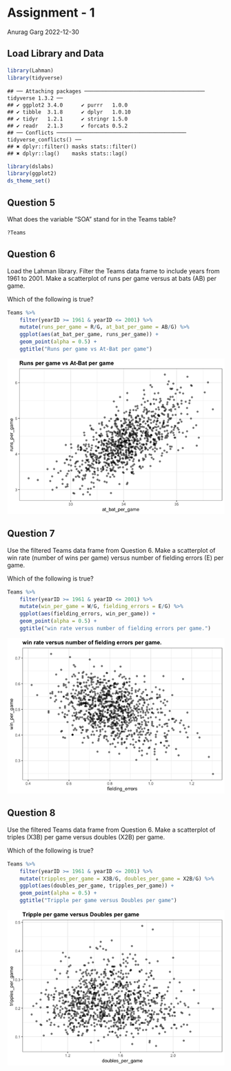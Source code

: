 Assignment - 1
================
Anurag Garg
2022-12-30

## Load Library and Data

``` r
library(Lahman)
library(tidyverse)
```

    ## ── Attaching packages ─────────────────────────────────────── tidyverse 1.3.2 ──
    ## ✔ ggplot2 3.4.0      ✔ purrr   1.0.0 
    ## ✔ tibble  3.1.8      ✔ dplyr   1.0.10
    ## ✔ tidyr   1.2.1      ✔ stringr 1.5.0 
    ## ✔ readr   2.1.3      ✔ forcats 0.5.2 
    ## ── Conflicts ────────────────────────────────────────── tidyverse_conflicts() ──
    ## ✖ dplyr::filter() masks stats::filter()
    ## ✖ dplyr::lag()    masks stats::lag()

``` r
library(dslabs)
library(ggplot2)
ds_theme_set()
```

## Question 5

What does the variable “SOA” stand for in the Teams table?

``` r
?Teams
```

## Question 6

Load the Lahman library. Filter the Teams data frame to include years
from 1961 to 2001. Make a scatterplot of runs per game versus at bats
(AB) per game.

Which of the following is true?

``` r
Teams %>% 
    filter(yearID >= 1961 & yearID <= 2001) %>%
    mutate(runs_per_game = R/G, at_bat_per_game = AB/G) %>%
    ggplot(aes(at_bat_per_game, runs_per_game)) +
    geom_point(alpha = 0.5) +
    ggtitle("Runs per game vs At-Bat per game")
```

![](Assignment---1_files/figure-gfm/unnamed-chunk-3-1.png)<!-- -->

## Question 7

Use the filtered Teams data frame from Question 6. Make a scatterplot of
win rate (number of wins per game) versus number of fielding errors (E)
per game.

Which of the following is true?

``` r
Teams %>% 
    filter(yearID >= 1961 & yearID <= 2001) %>%
    mutate(win_per_game = W/G, fielding_errors = E/G) %>%
    ggplot(aes(fielding_errors, win_per_game)) +
    geom_point(alpha = 0.5) +
    ggtitle("win rate versus number of fielding errors per game.")
```

![](Assignment---1_files/figure-gfm/unnamed-chunk-4-1.png)<!-- -->

## Question 8

Use the filtered Teams data frame from Question 6. Make a scatterplot of
triples (X3B) per game versus doubles (X2B) per game.

Which of the following is true?

``` r
Teams %>% 
    filter(yearID >= 1961 & yearID <= 2001) %>%
    mutate(tripples_per_game = X3B/G, doubles_per_game = X2B/G) %>%
    ggplot(aes(doubles_per_game, tripples_per_game)) +
    geom_point(alpha = 0.5) + 
    ggtitle("Tripple per game versus Doubles per game")
```

![](Assignment---1_files/figure-gfm/unnamed-chunk-5-1.png)<!-- -->
